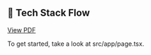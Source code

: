 ## 📄 Tech Stack Flow

[View PDF](./docs/Tech%20Stack%20Flow.pdf)


To get started, take a look at src/app/page.tsx.
